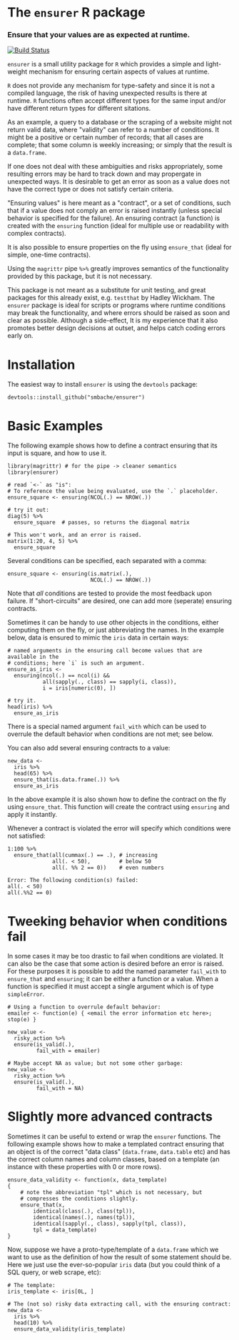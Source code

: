 The `ensurer` R package
=======================

### Ensure that your values are as expected at runtime.

[![Build Status](https://travis-ci.org/smbache/ensurer.png?branch=master)](https://travis-ci.org/smbache/ensurer)

`ensurer` is a small utility package for `R` which provides a simple 
and light-weight mechanism for ensuring certain aspects of values at runtime.

`R` does not provide any mechanism for type-safety and since it is not
a compiled language, the risk of having unexpected results is there at 
runtime. `R` functions often accept different types for the same input and/or 
have different return types for different sitations.
 
As an example, a query to a database or the scraping of a website might 
not return valid data, where "validity" can refer to a number of conditions.
It might be a positive or certain number of records; that all cases are complete;
that some column is weekly increasing; or simply that the result is a 
`data.frame`.

If one does not deal with these ambiguities and risks appropriately,
some resulting errors may be hard to track down and may propergate in
unexpected ways. It is desirable to 
get an error as soon as a value does not have the correct type or 
does not satisfy certain criteria.
 
"Ensuring values" is here meant as a "contract", or a set of conditions,
such that if a value does not comply an error is raised instantly
(unless special behavior is specified for the failure). 
An ensuring contract (a function) is created with the `ensuring` function
(ideal for multiple use or readability with complex contracts). 
 
It is also possible to ensure properties on the fly using `ensure_that`
(ideal for simple, one-time contracts).

Using the `magrittr` pipe `%>%` greatly improves semantics of the
functionality provided by this package, but it is not necessary.

This package is not meant as a substitute for unit testing, and great
packages for this already exist, e.g. `testthat` by Hadley Wickham.
The `ensurer` package is ideal for scripts or programs where runtime
conditions may break the functionality, and where errors should be
raised as soon and clear as possible. Although a side-effect,
It is my experience that it also promotes better design decisions
at outset, and helps catch coding errors early on.

# Installation

The easiest way to install `ensurer` is using the `devtools` package:

    devtools::install_github("smbache/ensurer")


# Basic Examples

The following example shows how to define a contract ensuring that its input
is square, and how to use it.

    library(magrittr) # for the pipe -> cleaner semantics
    library(ensurer) 

    # read `<-` as "is":
    # To reference the value being evaluated, use the `.` placeholder.
    ensure_square <- ensuring(NCOL(.) == NROW(.))

	# try it out:
	diag(5) %>%
      ensure_square  # passes, so returns the diagonal matrix

    # This won't work, and an error is raised.
    matrix(1:20, 4, 5) %>% 
      ensure_square

Several conditions can be specified, each separated with a comma:

    ensure_square <- ensuring(is.matrix(.), 
                              NCOL(.) == NROW(.))

Note that *all* conditions are tested to provide the most feedback upon failure.
If "short-circuits" are desired, one can add more (seperate) ensuring contracts.

Sometimes it can be handy to use other objects in the conditions, either computing them 
on the fly, or just abbreviating the names. In the example below, data is ensured to 
mimic the `iris` data in certain ways:

    # named arguments in the ensuring call become values that are available in the
    # conditions; here `i` is such an argument. 
    ensure_as_iris <- 
      ensuring(ncol(.) == ncol(i) && 
               all(sapply(., class) == sapply(i, class)), 
               i = iris[numeric(0), ])
	
	# try it.
    head(iris) %>%
      ensure_as_iris

There is a special named argument `fail_with` which can be used to overrule the default
behavior when conditions are not met; see below.

You can also add several ensuring contracts to a value:

    new_data <-
      iris %>% 
      head(65) %>%
      ensure_that(is.data.frame(.)) %>%
      ensure_as_iris

In the above example it is also shown how to define the contract on the fly using `ensure_that`.
This function will create the contract using `ensuring` and apply it instantly.

Whenever a contract is violated the error will specify which conditions were not satisfied:

    1:100 %>% 
      ensure_that(all(cummax(.) == .), # increasing
                  all(. < 50),         # below 50
                  all(. %% 2 == 0))    # even numbers

    Error: The following condition(s) failed:
	all(. < 50)
	all(.%%2 == 0) 

# Tweeking behavior when conditions fail

In some cases it may be too drastic to fail when conditions are violated. It can also 
be the case that some action is desired before an error is raised.
For these purposes it is possible to add the named parameter `fail_with` to `ensure_that` and
`ensuring`; it can be either a function or a value. When a function is specified it must 
accept a single argument which is of type `simpleError`.

    # Using a function to overrule default behavior:
    emailer <- function(e) { <email the error information etc here>; stop(e) }
	
	new_value <-
      risky_action %>%
      ensure(is_valid(.),  
             fail_with = emailer)

    # Maybe accept NA as value; but not some other garbage:
    new_value <-
      risky_action %>%
      ensure(is_valid(.),  
             fail_with = NA)

# Slightly more advanced contracts
Sometimes it can be useful to extend or wrap the `ensurer` functions. The following 
example shows how to make a templated contract ensuring that an object is of the correct
"data class" (`data.frame`, `data.table` etc) and has the correct column 
names and column classes, based on a template (an instance with these properties with 
0 or more rows).

    ensure_data_validity <- function(x, data_template)
	{
		# note the abbreviation "tpl" which is not necessary, but 
        # compresses the conditions slightly.
		ensure_that(x,
			identical(class(.), class(tpl)), 
			identical(names(.), names(tpl)),
			identical(sapply(., class), sapply(tpl, class)),
			tpl = data_template)
	}


Now, suppose we have a proto-type/template of a `data.frame` which we want to use
as the definition of how the result of some statement should be. Here we just use 
the ever-so-popular `iris` data (but you could think of a SQL query, or web scrape, 
etc):

    # The template:
    iris_template <- iris[0L, ]

	# The (not so) risky data extracting call, with the ensuring contract:
	new_data <-
      iris %>%
      head(10) %>%
      ensure_data_validity(iris_template)